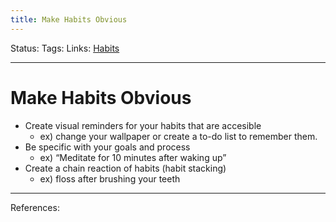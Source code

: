 ```yaml
---
title: Make Habits Obvious
---
```

Status:
Tags:
Links: [Habits](out/habits.md)
___
# Make Habits Obvious
- Create visual reminders for your habits that are accesible
	- ex) change your wallpaper or create a to-do list to remember them.
- Be specific with your goals and process
	- ex) “Meditate for 10 minutes after waking up”
- Create a chain reaction of habits (habit stacking)
	- ex) floss after brushing your teeth
___
References: